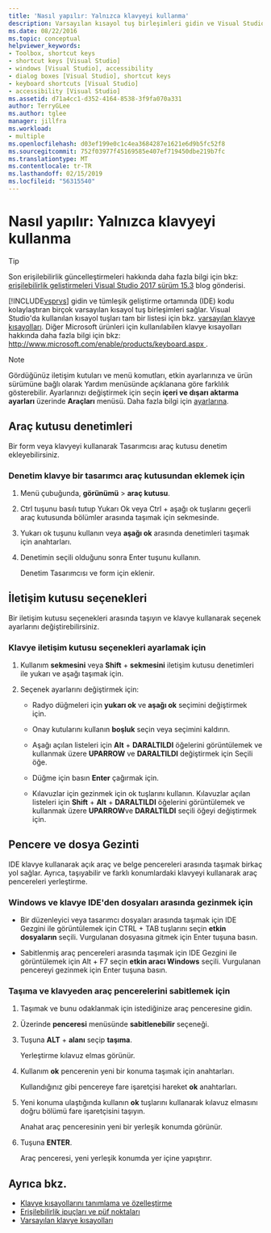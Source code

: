 ```yaml
---
title: 'Nasıl yapılır: Yalnızca klavyeyi kullanma'
description: Varsayılan kısayol tuş birleşimleri gidin ve Visual Studio tümleşik geliştirme ortamında (IDE) kodu daha kolay hale getirmek için kullanmayı öğrenin.
ms.date: 08/22/2016
ms.topic: conceptual
helpviewer_keywords:
- Toolbox, shortcut keys
- shortcut keys [Visual Studio]
- windows [Visual Studio], accessibility
- dialog boxes [Visual Studio], shortcut keys
- keyboard shortcuts [Visual Studio]
- accessibility [Visual Studio]
ms.assetid: d71a4cc1-d352-4164-8538-3f9fa070a331
author: TerryGLee
ms.author: tglee
manager: jillfra
ms.workload:
- multiple
ms.openlocfilehash: d03ef199e0c1c4ea3684287e1621e6d9b5fc52f8
ms.sourcegitcommit: 752f03977f45169585e407ef719450dbe219b7fc
ms.translationtype: MT
ms.contentlocale: tr-TR
ms.lasthandoff: 02/15/2019
ms.locfileid: "56315540"
---
```

# <a name="how-to-use-the-keyboard-exclusively"></a>Nasıl yapılır: Yalnızca klavyeyi kullanma

> [!TIP]
> Son erişilebilirlik güncelleştirmeleri hakkında daha fazla bilgi için bkz: [erişilebilirlik geliştirmeleri Visual Studio 2017 sürüm 15.3](https://devblogs.microsoft.com/visualstudio/accessibility-improvements-in-visual-studio-2017-version-15-3/) blog gönderisi.

[!INCLUDE[vsprvs](../../code-quality/includes/vsprvs_md.md)] gidin ve tümleşik geliştirme ortamında (IDE) kodu kolaylaştıran birçok varsayılan kısayol tuş birleşimleri sağlar. Visual Studio'da kullanılan kısayol tuşları tam bir listesi için bkz. [varsayılan klavye kısayolları](../../ide/default-keyboard-shortcuts-in-visual-studio.md). Diğer Microsoft ürünleri için kullanılabilen klavye kısayolları hakkında daha fazla bilgi için bkz: [ http://www.microsoft.com/enable/products/keyboard.aspx ](http://go.microsoft.com/fwlink/?LinkID=40400).

> [!NOTE]
> Gördüğünüz iletişim kutuları ve menü komutları, etkin ayarlarınıza ve ürün sürümüne bağlı olarak Yardım menüsünde açıklanana göre farklılık gösterebilir. Ayarlarınızı değiştirmek için seçin **içeri ve dışarı aktarma ayarları** üzerinde **Araçları** menüsü. Daha fazla bilgi için [ayarlarına](../environment-settings.md#reset-settings).

## <a name="toolbox-controls"></a>Araç kutusu denetimleri

Bir form veya klavyeyi kullanarak Tasarımcısı araç kutusu denetim ekleyebilirsiniz.

### <a name="to-add-controls-from-the-toolbox-to-a-designer-from-the-keyboard"></a>Denetim klavye bir tasarımcı araç kutusundan eklemek için

1. Menü çubuğunda, **görünümü** > **araç kutusu**.

2. Ctrl tuşunu basılı tutup Yukarı Ok veya Ctrl + aşağı ok tuşlarını geçerli araç kutusunda bölümler arasında taşımak için sekmesinde.

3. Yukarı ok tuşunu kullanın veya **aşağı ok** arasında denetimleri taşımak için anahtarları.

4. Denetimin seçili olduğunu sonra Enter tuşunu kullanın.

   Denetim Tasarımcısı ve form için eklenir.

## <a name="dialog-box-options"></a>İletişim kutusu seçenekleri

 Bir iletişim kutusu seçenekleri arasında taşıyın ve klavye kullanarak seçenek ayarlarını değiştirebilirsiniz.

### <a name="to-set-dialog-box-options-from-the-keyboard"></a>Klavye iletişim kutusu seçenekleri ayarlamak için

1.  Kullanım **sekmesini** veya **Shift** + **sekmesini** iletişim kutusu denetimleri ile yukarı ve aşağı taşımak için.

2.  Seçenek ayarlarını değiştirmek için:

    -   Radyo düğmeleri için **yukarı ok** ve **aşağı ok** seçimini değiştirmek için.

    -   Onay kutularını kullanın **boşluk** seçin veya seçimini kaldırın.

    -   Aşağı açılan listeleri için **Alt** + **DARALTILDI** öğelerini görüntülemek ve kullanmak üzere **UPARROW** ve **DARALTILDI** değiştirmek için Seçili öğe.

    -   Düğme için basın **Enter** çağırmak için.

    -   Kılavuzlar için gezinmek için ok tuşlarını kullanın. Kılavuzlar açılan listeleri için **Shift** + **Alt** + **DARALTILDI** öğelerini görüntülemek ve kullanmak üzere **UPARROW**ve **DARALTILDI** seçili öğeyi değiştirmek için.

## <a name="window-and-file-navigation"></a>Pencere ve dosya Gezinti

 IDE klavye kullanarak açık araç ve belge pencereleri arasında taşımak birkaç yol sağlar. Ayrıca, taşıyabilir ve farklı konumlardaki klavyeyi kullanarak araç pencereleri yerleştirme.

### <a name="to-navigate-among-windows-and-files-in-the-ide-from-the-keyboard"></a>Windows ve klavye IDE'den dosyaları arasında gezinmek için

-   Bir düzenleyici veya tasarımcı dosyaları arasında taşımak için IDE Gezgini ile görüntülemek için CTRL + TAB tuşlarını seçin **etkin dosyaların** seçili. Vurgulanan dosyasına gitmek için Enter tuşuna basın.

-   Sabitlenmiş araç pencereleri arasında taşımak için IDE Gezgini ile görüntülemek için Alt + F7 seçin **etkin aracı Windows** seçili. Vurgulanan pencereyi gezinmek için Enter tuşuna basın.

### <a name="to-move-and-dock-tool-windows-from-the-keyboard"></a>Taşıma ve klavyeden araç pencerelerini sabitlemek için

1.  Taşımak ve bunu odaklanmak için istediğinize araç penceresine gidin.

2.  Üzerinde **penceresi** menüsünde **sabitlenebilir** seçeneği.

3.  Tuşuna **ALT** + **alanı** seçip **taşıma**.

     Yerleştirme kılavuz elmas görünür.

4.  Kullanım **ok** pencerenin yeni bir konuma taşımak için anahtarları.

     Kullandığınız gibi pencereye fare işaretçisi hareket **ok** anahtarları.

5.  Yeni konuma ulaştığında kullanın **ok** tuşlarını kullanarak kılavuz elmasını doğru bölümü fare işaretçisini taşıyın.

     Anahat araç penceresinin yeni bir yerleşik konumda görünür.

6.  Tuşuna **ENTER**.

     Araç penceresi, yeni yerleşik konumda yer içine yapıştırır.

## <a name="see-also"></a>Ayrıca bkz.

* [Klavye kısayollarını tanımlama ve özelleştirme](../../ide/identifying-and-customizing-keyboard-shortcuts-in-visual-studio.md)
* [Erişilebilirlik ipuçları ve püf noktaları](../../ide/reference/accessibility-tips-and-tricks.md)
* [Varsayılan klavye kısayolları](../../ide/default-keyboard-shortcuts-in-visual-studio.md)